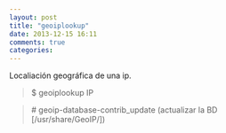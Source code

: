 ```yaml
---
layout: post
title: "geoiplookup"
date: 2013-12-15 16:11
comments: true
categories: 
---
```

Localiación geográfica de una ip.

>$ geoiplookup IP

>\# geoip-database-contrib_update (actualizar la BD [/usr/share/GeoIP/])

